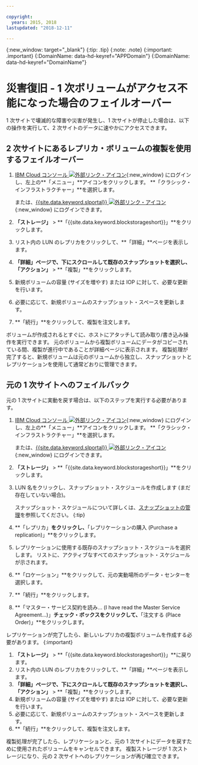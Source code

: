 ```yaml
---

copyright:
  years: 2015, 2018
lastupdated: "2018-12-11"

---
```

{:new_window: target="_blank"}
{:tip: .tip}
{:note: .note}
{:important: .important}
{:DomainName: data-hd-keyref="APPDomain"}
{:DomainName: data-hd-keyref="DomainName"}

# 災害復旧 - 1 次ボリュームがアクセス不能になった場合のフェイルオーバー

1 次サイトで壊滅的な障害や災害が発生し、1 次サイトが停止した場合は、以下の操作を実行して、2 次サイトのデータに速やかにアクセスできます。

## 2 次サイトにあるレプリカ・ボリュームの複製を使用するフェイルオーバー

1. [IBM Cloud コンソール ![外部リンク・アイコン](../../icons/launch-glyph.svg "外部リンク・アイコン")](https://{DomainName}/catalog/){:new_window} にログインし、左上の**「メニュー」**アイコンをクリックします。 **「クラシック・インフラストラクチャー」**を選択します。


   または、[{{site.data.keyword.slportal}} ![外部リンク・アイコン](../../icons/launch-glyph.svg "外部リンク・アイコン")](https://control.softlayer.com/){:new_window} にログインできます。
2. **「ストレージ」** > **「{{site.data.keyword.blockstorageshort}}」**をクリックします。
3. リスト内の LUN のレプリカをクリックして、**「詳細」**ページを表示します。
4. **「詳細」**ページで、下にスクロールして既存のスナップショットを選択し、**「アクション」** > **「複製」**をクリックします。
5. 新規ボリュームの容量 (サイズを増やす) または IOP に対して、必要な更新を行います。
6. 必要に応じて、新規ボリュームのスナップショット・スペースを更新します。
7. **「続行」**をクリックして、複製を注文します。

ボリュームが作成されるとすぐに、ホストにアタッチして読み取り/書き込み操作を実行できます。 元のボリュームから複製ボリュームにデータがコピーされている間、複製が進行中であることが詳細ページに表示されます。 複製処理が完了すると、新規ボリュームは元のボリュームから独立し、スナップショットとレプリケーションを使用して通常どおりに管理できます。

## 元の 1 次サイトへのフェイルバック

元の 1 次サイトに実動を戻す場合は、以下のステップを実行する必要があります。

1. [IBM Cloud コンソール ![外部リンク・アイコン](../../icons/launch-glyph.svg "外部リンク・アイコン")](https://{DomainName}/catalog/){:new_window} にログインし、左上の**「メニュー」**アイコンをクリックします。 **「クラシック・インフラストラクチャー」**を選択します。


   または、[{{site.data.keyword.slportal}} ![外部リンク・アイコン](../../icons/launch-glyph.svg "外部リンク・アイコン")](https://control.softlayer.com/){:new_window} にログインできます。
2. **「ストレージ」** > **「{{site.data.keyword.blockstorageshort}}」**をクリックします。
3. LUN 名をクリックし、スナップショット・スケジュールを作成します (まだ存在していない場合)。

   スナップショット・スケジュールについて詳しくは、[スナップショットの管理](working-with-snapshots.html#adding-a-snapshot-schedule)を参照してください。
   {:tip}
4. **「レプリカ」**をクリックし、**「レプリケーションの購入 (Purchase a replication)」**をクリックします。
5. レプリケーションに使用する既存のスナップショット・スケジュールを選択します。 リストに、アクティブなすべてのスナップショット・スケジュールが示されます。
6. **「ロケーション」**をクリックして、元の実動場所のデータ・センターを選択します。
7. **「続行」**をクリックします。
8. **「マスター・サービス契約を読み... (I have read the Master Service Agreement…)」**チェック・ボックスをクリックして、**「注文する (Place Order)」**をクリックします。

レプリケーションが完了したら、新しいレプリカの複製ボリュームを作成する必要があります。
{:important}

1. **「ストレージ」** > **「{{site.data.keyword.blockstorageshort}}」**に戻ります。
2. リスト内の LUN のレプリカをクリックして、**「詳細」**ページを表示します。
3. **「詳細」**ページで、下にスクロールして既存のスナップショットを選択し、**「アクション」** > **「複製」**をクリックします。
4. 新規ボリュームの容量 (サイズを増やす) または IOP に対して、必要な更新を行います。
5. 必要に応じて、新規ボリュームのスナップショット・スペースを更新します。
6. **「続行」**をクリックして、複製を注文します。

複製処理が完了したら、レプリケーションと、元の 1 次サイトにデータを戻すために使用されたボリュームをキャンセルできます。 複製ストレージが 1 次ストレージになり、元の 2 次サイトへのレプリケーションが再び確立できます。
